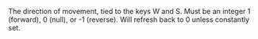The direction of movement, tied to the keys W and S. Must be an integer 1
(forward), 0 (null), or -1 (reverse). Will refresh back to 0 unless
constantly set.